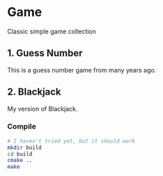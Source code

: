 # Game
Classic simple game collection

## 1. Guess Number 
This is a guess number game from many years ago.<br />

## 2. Blackjack
My version of Blackjack.<br />

### Compile

``` bash
# I haven't tried yet, but it should work
mkdir build
cd build
cmake ..
make
```
